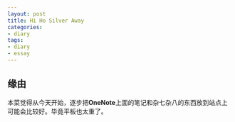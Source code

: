 ```yaml
---
layout: post
title: Hi Ho Silver Away
categories:
- diary
tags:
- diary
- essay
---
```


## 缘由
本菜觉得从今天开始，逐步把**OneNote**上面的笔记和杂七杂八的东西放到站点上可能会比较好。毕竟平板也太重了。